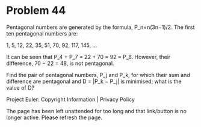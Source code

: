 #   Problem 44

   Pentagonal numbers are generated by the formula, P_n=n(3n−1)/2. The first
   ten pentagonal numbers are:

   1, 5, 12, 22, 35, 51, 70, 92, 117, 145, ...

   It can be seen that P_4 + P_7 = 22 + 70 = 92 = P_8. However, their
   difference, 70 − 22 = 48, is not pentagonal.

   Find the pair of pentagonal numbers, P_j and P_k, for which their sum and
   difference are pentagonal and D = |P_k − P_j| is minimised; what is the
   value of D?

   Project Euler: Copyright Information | Privacy Policy

   The page has been left unattended for too long and that link/button is no
   longer active. Please refresh the page.

